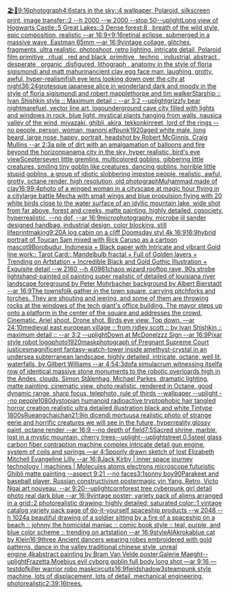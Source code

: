 [🏖🦑](https://www.ebank.nz/aiartgenerator?category=%F0%9F%8F%96%F0%9F%A6%91)[9:16](https://www.ebank.nz/aiartgenerator?category=9%3A16)[photograph](https://www.ebank.nz/aiartgenerator?category=photograph)[4:6](https://www.ebank.nz/aiartgenerator?category=4%3A6)[stars in the sky::4 wallpaper, Polaroid, silkscreen print, image transfer::2 --h 2000 --w 2000 --stop 50](https://www.ebank.nz/aiartgenerator?category=stars%2520in%2520the%2520sky%3A%3A4%2520wallpaper%2C%2520Polaroid%2C%2520silkscreen%2520print%2C%2520image%2520transfer%3A%3A2%2520--h%25202000%2520--w%25202000%2520--stop%252050)[--uplight](https://www.ebank.nz/aiartgenerator?category=--uplight)[Long view of Hogwarts Castle::5 Great Lakes::3 Dense forest:8 , breath of the wild style, epic composition, realistic --ar 16:9](https://www.ebank.nz/aiartgenerator?category=Long%2520view%2520of%2520Hogwarts%2520Castle%3A%3A5%2520Great%2520Lakes%3A%3A3%2520Dense%2520forest%3A8%2520%2C%2520breath%2520of%2520the%2520wild%2520style%2C%2520epic%2520composition%2C%2520realistic%2520--ar%252016%3A9)[<9:16](https://www.ebank.nz/aiartgenerator?category=%3C9%3A16)[retinal eclipse, submerged in a massive wave, Eastman 65mm —ar 16:9](https://www.ebank.nz/aiartgenerator?category=retinal%2520eclipse%2C%2520submerged%2520in%2520a%2520massive%2520wave%2C%2520Eastman%252065mm%2520%E2%80%94ar%252016%3A9)[vintage collage, glitches, fragments, ultra realistic, photoshoot, retro lighting, intricate detail, Polaroid film primitive , ritual , red and black ,primitive , techno , industrial, abstract , desperate , organic ,disfigured, lithograph , anatomy in the style of floria sigismondi and matt mahurin](https://www.ebank.nz/aiartgenerator?category=vintage%2520collage%2C%2520glitches%2C%2520fragments%2C%2520ultra%2520realistic%2C%2520photoshoot%2C%2520retro%2520lighting%2C%2520intricate%2520detail%2C%2520Polaroid%2520film%2520primitive%2520%2C%2520ritual%2520%2C%2520red%2520and%2520black%2520%2Cprimitive%2520%2C%2520techno%2520%2C%2520industrial%2C%2520abstract%2520%2C%2520desperate%2520%2C%2520organic%2520%2Cdisfigured%2C%2520lithograph%2520%2C%2520anatomy%2520in%2520the%2520style%2520of%2520floria%2520sigismondi%2520and%2520matt%2520mahurin)[ancient clay egg face man, laughing, grotty, awful, hyper-realism](https://www.ebank.nz/aiartgenerator?category=ancient%2520clay%2520egg%2520face%2520man%2C%2520laughing%2C%2520grotty%2C%2520awful%2C%2520hyper-realism)[fish eye lens looking down over the city at night](https://www.ebank.nz/aiartgenerator?category=fish%2520eye%2520lens%2520looking%2520down%2520over%2520the%2520city%2520at%2520night)[36:24](https://www.ebank.nz/aiartgenerator?category=36%3A24)[grotesque japanese alice in wonderland dark and moody in the style of floria sigismondi and robert mapplethorpe and tim walker](https://www.ebank.nz/aiartgenerator?category=grotesque%2520japanese%2520alice%2520in%2520wonderland%2520dark%2520and%2520moody%2520in%2520the%2520style%2520of%2520floria%2520sigismondi%2520and%2520robert%2520mapplethorpe%2520and%2520tim%2520walker)[Starship :: Ivan Shishkin style :: Maximum detail :: --ar 3:2 --uplight](https://www.ebank.nz/aiartgenerator?category=Starship%2520%3A%3A%2520Ivan%2520Shishkin%2520style%2520%3A%3A%2520Maximum%2520detail%2520%3A%3A%2520--ar%25203%3A2%2520--uplight)[grizzly bear nightmarefuel, vector line art, logo](https://www.ebank.nz/aiartgenerator?category=grizzly%2520bear%2520nightmarefuel%2C%2520vector%2520line%2520art%2C%2520logo)[underground cave city filled with lights and windows in rock, blue light, mystical plants hanging from walls, nausica valley of the wind, miyazaki, ghibli, akira, tekkonkinreet, lord of the rings --no people, person, woman, man](https://www.ebank.nz/aiartgenerator?category=underground%2520cave%2520city%2520filled%2520with%2520lights%2520and%2520windows%2520in%2520rock%2C%2520blue%2520light%2C%2520mystical%2520plants%2520hanging%2520from%2520walls%2C%2520nausica%2520valley%2520of%2520the%2520wind%2C%2520miyazaki%2C%2520ghibli%2C%2520akira%2C%2520tekkonkinreet%2C%2520lord%2520of%2520the%2520rings%2520--no%2520people%2C%2520person%2C%2520woman%2C%2520man)[oni,elfpunk](https://www.ebank.nz/aiartgenerator?category=oni%2Celfpunk)[1920](https://www.ebank.nz/aiartgenerator?category=1920)[aged white male, long beard, large nose, happy, portrait, headshot by Robert McGinnis, Craig Mullins --ar 2:3](https://www.ebank.nz/aiartgenerator?category=aged%2520white%2520male%2C%2520long%2520beard%2C%2520large%2520nose%2C%2520happy%2C%2520portrait%2C%2520headshot%2520by%2520Robert%2520McGinnis%2C%2520Craig%2520Mullins%2520--ar%25202%3A3)[a pile of dirt with an amalgamation of balloons and fire beyond the horizon](https://www.ebank.nz/aiartgenerator?category=a%2520pile%2520of%2520dirt%2520with%2520an%2520amalgamation%2520of%2520balloons%2520and%2520fire%2520beyond%2520the%2520horizon)[panama city in the sky, hyper realistic, bird's eye view](https://www.ebank.nz/aiartgenerator?category=panama%2520city%2520in%2520the%2520sky%2C%2520hyper%2520realistic%2C%2520bird%27s%2520eye%2520view)[Scepter](https://www.ebank.nz/aiartgenerator?category=Scepter)[seven little gremlins, multicolored goblins, gibbering little creatures, smiling tiny goblin like creatures, dancing goblins, horrible little stupid goblins, a group of idiotic slobbering imps](https://www.ebank.nz/aiartgenerator?category=seven%2520little%2520gremlins%2C%2520multicolored%2520goblins%2C%2520gibbering%2520little%2520creatures%2C%2520smiling%2520tiny%2520goblin%2520like%2520creatures%2C%2520dancing%2520goblins%2C%2520horrible%2520little%2520stupid%2520goblins%2C%2520a%2520group%2520of%2520idiotic%2520slobbering%2520imps)[toe people, realistic, awful, grotty, octane render, high resolution, old photograph](https://www.ebank.nz/aiartgenerator?category=toe%2520people%2C%2520realistic%2C%2520awful%2C%2520grotty%2C%2520octane%2520render%2C%2520high%2520resolution%2C%2520old%2520photograph)[Muḥammad,made of clay](https://www.ebank.nz/aiartgenerator?category=Mu%E1%B8%A5ammad%2Cmade%2520of%2520clay)[](https://www.ebank.nz/aiartgenerator?category=)[16:9](https://www.ebank.nz/aiartgenerator?category=16%3A9)[9:4](https://www.ebank.nz/aiartgenerator?category=9%3A4)[photo of a winged woman in a cityscape at magic hour flying in a city](https://www.ebank.nz/aiartgenerator?category=photo%2520of%2520a%2520winged%2520woman%2520in%2520a%2520cityscape%2520at%2520magic%2520hour%2520flying%2520in%2520a%2520city)[large battle Mecha with small wings and blue propulsion flying with 20 white birds close to the water surface of an idyllic mountain lake, wide shot from far above, forest and creeks, matte painting, highly detailed, cgsociety, hyperrealistic, --no dof, --ar 16:9](https://www.ebank.nz/aiartgenerator?category=large%2520battle%2520Mecha%2520with%2520small%2520wings%2520and%2520blue%2520propulsion%2520flying%2520with%252020%2520white%2520birds%2520close%2520to%2520the%2520water%2520surface%2520of%2520an%2520idyllic%2520mountain%2520lake%2C%2520wide%2520shot%2520from%2520far%2520above%2C%2520forest%2520and%2520creeks%2C%2520matte%2520painting%2C%2520highly%2520detailed%2C%2520cgsociety%2C%2520hyperrealistic%2C%2520--no%2520dof%2C%2520--ar%252016%3A9)[microphotography, microbe jil sander designed handbag, industrial design, color blocking, still life](https://www.ebank.nz/aiartgenerator?category=microphotography%2C%2520microbe%2520jil%2520sander%2520designed%2520handbag%2C%2520industrial%2520design%2C%2520color%2520blocking%2C%2520still%2520life)[printmaking](https://www.ebank.nz/aiartgenerator?category=printmaking)[9:20](https://www.ebank.nz/aiartgenerator?category=9%3A20)[A log cabin on a cliff Doomsday styl 4k 16:9](https://www.ebank.nz/aiartgenerator?category=A%2520log%2520cabin%2520on%2520a%2520cliff%2520Doomsday%2520styl%25204k%252016%3A9)[16:9](https://www.ebank.nz/aiartgenerator?category=16%3A9)[hybrid portrait of Toucan Sam mixed with Rick Caruso as a cartoon mascot](https://www.ebank.nz/aiartgenerator?category=hybrid%2520portrait%2520of%2520Toucan%2520Sam%2520mixed%2520with%2520Rick%2520Caruso%2520as%2520a%2520cartoon%2520mascot)[9](https://www.ebank.nz/aiartgenerator?category=9)[Borobudur, Indonesia + Black paper with Intricate and vibrant Gold line work:: Tarot Card:: Mandelbulb fractal + Full of Golden layers + Trending on Artstation + Incredible Black and Gold Gothic Illustration + Exquisite detail --w 2160  --h 4096](https://www.ebank.nz/aiartgenerator?category=Borobudur%2C%2520Indonesia%2520%2B%2520Black%2520paper%2520with%2520Intricate%2520and%2520vibrant%2520Gold%2520line%2520work%3A%3A%2520Tarot%2520Card%3A%3A%2520Mandelbulb%2520fractal%2520%2B%2520Full%2520of%2520Golden%2520layers%2520%2B%2520Trending%2520on%2520Artstation%2520%2B%2520Incredible%2520Black%2520and%2520Gold%2520Gothic%2520Illustration%2520%2B%2520Exquisite%2520detail%2520--w%25202160%2520%2520--h%25204096)[1](https://www.ebank.nz/aiartgenerator?category=1)[chaos wizard rooftop rave, 90s strobe lights](https://www.ebank.nz/aiartgenerator?category=chaos%2520wizard%2520rooftop%2520rave%2C%252090s%2520strobe%2520lights)[hand-painted oil painting super realistic of detailed of louisiana river landscape foreground by Peter Mohrbacher  background by Albert Bierstadt --ar 16:9](https://www.ebank.nz/aiartgenerator?category=hand-painted%2520oil%2520painting%2520super%2520realistic%2520of%2520detailed%2520of%2520louisiana%2520river%2520landscape%2520foreground%2520by%2520Peter%2520Mohrbacher%2520%2520background%2520by%2520Albert%2520Bierstadt%2520--ar%252016%3A9)[The townsfolk gather in the town square, carrying pitchforks and torches. They are shouting and jeering, and some of them are throwing rocks at the windows of the tech giant's office building. The mayor steps up onto a platform in the center of the square and addresses the crowd. Cinematic. Ariel shoot. Drone shot. Birds eye view. Top down. —ar 24:10](https://www.ebank.nz/aiartgenerator?category=The%2520townsfolk%2520gather%2520in%2520the%2520town%2520square%2C%2520carrying%2520pitchforks%2520and%2520torches.%2520They%2520are%2520shouting%2520and%2520jeering%2C%2520and%2520some%2520of%2520them%2520are%2520throwing%2520rocks%2520at%2520the%2520windows%2520of%2520the%2520tech%2520giant%27s%2520office%2520building.%2520The%2520mayor%2520steps%2520up%2520onto%2520a%2520platform%2520in%2520the%2520center%2520of%2520the%2520square%2520and%2520addresses%2520the%2520crowd.%2520Cinematic.%2520Ariel%2520shoot.%2520Drone%2520shot.%2520Birds%2520eye%2520view.%2520Top%2520down.%2520%E2%80%94ar%252024%3A10)[medieval east european village :: from ridley scott :: by Ivan Shishkin :: maximum detail :: --ar 3:2 --uplight](https://www.ebank.nz/aiartgenerator?category=medieval%2520east%2520european%2520village%2520%3A%3A%2520from%2520ridley%2520scott%2520%3A%3A%2520by%2520Ivan%2520Shishkin%2520%3A%3A%2520maximum%2520detail%2520%3A%3A%2520--ar%25203%3A2%2520--uplight)[Down at McDonelzzz Sign --ar 16:9](https://www.ebank.nz/aiartgenerator?category=Down%2520at%2520McDonelzzz%2520Sign%2520--ar%252016%3A9)[Pixar style robot logo](https://www.ebank.nz/aiartgenerator?category=Pixar%2520style%2520robot%2520logo)[photo](https://www.ebank.nz/aiartgenerator?category=photo)[1920](https://www.ebank.nz/aiartgenerator?category=1920)[mask](https://www.ebank.nz/aiartgenerator?category=mask)[photograph of Pregnant Supreme Court justices](https://www.ebank.nz/aiartgenerator?category=photograph%2520of%2520Pregnant%2520Supreme%2520Court%2520justices)[magnificent fantasy-watch-tower inside amethyst-crystal in an undersea subterranean landscape, highly detailed, intricate, octane, well lit, waterfalls, by Gilbert Williams --ar 4:5](https://www.ebank.nz/aiartgenerator?category=magnificent%2520fantasy-watch-tower%2520inside%2520amethyst-crystal%2520in%2520an%2520undersea%2520subterranean%2520landscape%2C%2520highly%2520detailed%2C%2520intricate%2C%2520octane%2C%2520well%2520lit%2C%2520waterfalls%2C%2520by%2520Gilbert%2520Williams%2520--ar%25204%3A5)[4:3](https://www.ebank.nz/aiartgenerator?category=4%3A3)[dof](https://www.ebank.nz/aiartgenerator?category=dof)[a simulacrum witnessing itself](https://www.ebank.nz/aiartgenerator?category=a%2520simulacrum%2520witnessing%2520itself)[a row of identical massive stone monuments to the robotic overloards high in the Andes, clouds, Simon Stålenhag, Michael Parkes, dramatic lighting, matte painting, cinematic view, photo realistic, rendered in Octane, good dynamic range, sharp focus, telephoto, rule of thirds --wallpaper --uplight --no people](https://www.ebank.nz/aiartgenerator?category=a%2520row%2520of%2520identical%2520massive%2520stone%2520monuments%2520to%2520the%2520robotic%2520overloards%2520high%2520in%2520the%2520Andes%2C%2520clouds%2C%2520Simon%2520St%C3%A5lenhag%2C%2520Michael%2520Parkes%2C%2520dramatic%2520lighting%2C%2520matte%2520painting%2C%2520cinematic%2520view%2C%2520photo%2520realistic%2C%2520rendered%2520in%2520Octane%2C%2520good%2520dynamic%2520range%2C%2520sharp%2520focus%2C%2520telephoto%2C%2520rule%2520of%2520thirds%2520--wallpaper%2520--uplight%2520--no%2520people)[1080](https://www.ebank.nz/aiartgenerator?category=1080)[dystopian humanoid radioactive tryptophobic hair tangled horror creation realistic ultra detailed illustration black and white Tintype 1800s](https://www.ebank.nz/aiartgenerator?category=dystopian%2520humanoid%2520radioactive%2520tryptophobic%2520hair%2520tangled%2520horror%2520creation%2520realistic%2520ultra%2520detailed%2520illustration%2520black%2520and%2520white%2520Tintype%25201800s)[Rueangchaichan](https://www.ebank.nz/aiartgenerator?category=Rueangchaichan)[21:9](https://www.ebank.nz/aiartgenerator?category=21%3A9)[in dicendi mortuus](https://www.ebank.nz/aiartgenerator?category=in%2520dicendi%2520mortuus)[a realistic photo of strange eerie and horrific creatures we will see in the future, hyperreality,glossy paint, octane render --ar 16:9 --no depth of field](https://www.ebank.nz/aiartgenerator?category=a%2520realistic%2520photo%2520of%2520strange%2520eerie%2520and%2520horrific%2520creatures%2520we%2520will%2520see%2520in%2520the%2520future%2C%2520hyperreality%2Cglossy%2520paint%2C%2520octane%2520render%2520--ar%252016%3A9%2520--no%2520depth%2520of%2520field)[7:5](https://www.ebank.nz/aiartgenerator?category=7%3A5)[Sacred shrine, marble, lost in a mystic mountain, cherry trees](https://www.ebank.nz/aiartgenerator?category=Sacred%2520shrine%2C%2520marble%2C%2520lost%2520in%2520a%2520mystic%2520mountain%2C%2520cherry%2520trees)[--uplight](https://www.ebank.nz/aiartgenerator?category=--uplight)[--uplight](https://www.ebank.nz/aiartgenerator?category=--uplight)[street,](https://www.ebank.nz/aiartgenerator?category=street%2C)[0.5](https://www.ebank.nz/aiartgenerator?category=0.5)[steel glass carbon fiber contraption machine complex intricate detail gun engine, system of coils and springs —ar 4:5](https://www.ebank.nz/aiartgenerator?category=steel%2520glass%2520carbon%2520fiber%2520contraption%2520machine%2520complex%2520intricate%2520detail%2520gun%2520engine%2C%2520system%2520of%2520coils%2520and%2520springs%2520%E2%80%94ar%25204%3A5)[poorly drawn sketch of lost Elizabeth Mitchell Evangeline Lilly --ar 16:8](https://www.ebank.nz/aiartgenerator?category=poorly%2520drawn%2520sketch%2520of%2520lost%2520Elizabeth%2520Mitchell%2520Evangeline%2520Lilly%2520--ar%252016%3A8)[Jack Kirby  | inner space journey  technology | machines | Molecules atoms electrons  microscope futuristic  Ghibli matte painting  --aspect 9:21 --no faces](https://www.ebank.nz/aiartgenerator?category=Jack%2520Kirby%2520%2520%7C%2520inner%2520space%2520journey%2520%2520technology%2520%7C%2520machines%2520%7C%2520Molecules%2520atoms%2520electrons%2520%2520microscope%2520futuristic%2520%2520Ghibli%2520matte%2520painting%2520%2520--aspect%25209%3A21%2520--no%2520faces)[3:1](https://www.ebank.nz/aiartgenerator?category=3%3A1)[sonny boy](https://www.ebank.nz/aiartgenerator?category=sonny%2520boy)[90](https://www.ebank.nz/aiartgenerator?category=90)[Parakeet and baseball player, Russian constructivism poster](https://www.ebank.nz/aiartgenerator?category=Parakeet%2520and%2520baseball%2520player%2C%2520Russian%2520constructivism%2520poster)[magic yin Yang, Retro, Victo Ngai art nouveau,  --ar 9:20](https://www.ebank.nz/aiartgenerator?category=magic%2520yin%2520Yang%2C%2520Retro%2C%2520Victo%2520Ngai%2520art%2520nouveau%2C%2520%2520--ar%25209%3A20)[--uplight](https://www.ebank.nz/aiartgenerator?category=--uplight)[corn](https://www.ebank.nz/aiartgenerator?category=corn)[forest tree cyberpunk girl detail photo real dark blue --ar 16:9](https://www.ebank.nz/aiartgenerator?category=forest%2520tree%2520cyberpunk%2520girl%2520detail%2520photo%2520real%2520dark%2520blue%2520--ar%252016%3A9)[vintage poster; variety pack of aliens arranged in a grid::2 photorealistic drawing; highly detailed; saturated color::1 vintage catalog variety pack page of do-it-yourself spaceship products --w 2048 --h 1024](https://www.ebank.nz/aiartgenerator?category=vintage%2520poster%3B%2520variety%2520pack%2520of%2520aliens%2520arranged%2520in%2520a%2520grid%3A%3A2%2520photorealistic%2520drawing%3B%2520highly%2520detailed%3B%2520saturated%2520color%3A%3A1%2520vintage%2520catalog%2520variety%2520pack%2520page%2520of%2520do-it-yourself%2520spaceship%2520products%2520--w%25202048%2520--h%25201024)[a beautiful drawing of a soldier sitting by a fire of a spaceship on a beach :: johnny the homicidal maniac :: comic book style :: teal, purple, and blue color scheme :: trending on artstation --ar 16:9](https://www.ebank.nz/aiartgenerator?category=a%2520beautiful%2520drawing%2520of%2520a%2520soldier%2520sitting%2520by%2520a%2520fire%2520of%2520a%2520spaceship%2520on%2520a%2520beach%2520%3A%3A%2520johnny%2520the%2520homicidal%2520maniac%2520%3A%3A%2520comic%2520book%2520style%2520%3A%3A%2520teal%2C%2520purple%2C%2520and%2520blue%2520color%2520scheme%2520%3A%3A%2520trending%2520on%2520artstation%2520--ar%252016%3A9)[style](https://www.ebank.nz/aiartgenerator?category=style)[AlAkroka](https://www.ebank.nz/aiartgenerator?category=AlAkroka)[blue cat by Klein](https://www.ebank.nz/aiartgenerator?category=blue%2520cat%2520by%2520Klein)[16:9](https://www.ebank.nz/aiartgenerator?category=16%3A9)[three Ancient dancers wearing robes embroidered with gold patterns, dance in the valley,traditional chinese style, unreal engine,](https://www.ebank.nz/aiartgenerator?category=three%2520Ancient%2520dancers%2520wearing%2520robes%2520embroidered%2520with%2520gold%2520patterns%2C%2520dance%2520in%2520the%2520valley%2Ctraditional%2520chinese%2520style%2C%2520unreal%2520engine%2C)[4k](https://www.ebank.nz/aiartgenerator?category=4k)[abstract  painting by Bram Van Velde,poster,Galerie Maeght](https://www.ebank.nz/aiartgenerator?category=abstract%2520%2520painting%2520by%2520Bram%2520Van%2520Velde%2Cposter%2CGalerie%2520Maeght)[--uplight](https://www.ebank.nz/aiartgenerator?category=--uplight)[Frazetta Moebius evil cyborg goblin full body long shot  —ar 9:16 —test](https://www.ebank.nz/aiartgenerator?category=Frazetta%2520Moebius%2520evil%2520cyborg%2520goblin%2520full%2520body%2520long%2520shot%2520%2520%E2%80%94ar%25209%3A16%2520%E2%80%94test)[dof](https://www.ebank.nz/aiartgenerator?category=dof)[killer warrior robo mask](https://www.ebank.nz/aiartgenerator?category=killer%2520warrior%2520robo%2520mask)[circuits](https://www.ebank.nz/aiartgenerator?category=circuits)[16:9](https://www.ebank.nz/aiartgenerator?category=16%3A9)[field](https://www.ebank.nz/aiartgenerator?category=field)[shadow](https://www.ebank.nz/aiartgenerator?category=shadow)[3](https://www.ebank.nz/aiartgenerator?category=3)[steampunk style machine, lots of displacement, lots of detail, mechanical engineering, photorealistic](https://www.ebank.nz/aiartgenerator?category=steampunk%2520style%2520machine%2C%2520lots%2520of%2520displacement%2C%2520lots%2520of%2520detail%2C%2520mechanical%2520engineering%2C%2520photorealistic)[2:3](https://www.ebank.nz/aiartgenerator?category=2%3A3)[9:16](https://www.ebank.nz/aiartgenerator?category=9%3A16)[trees.](https://www.ebank.nz/aiartgenerator?category=trees.)